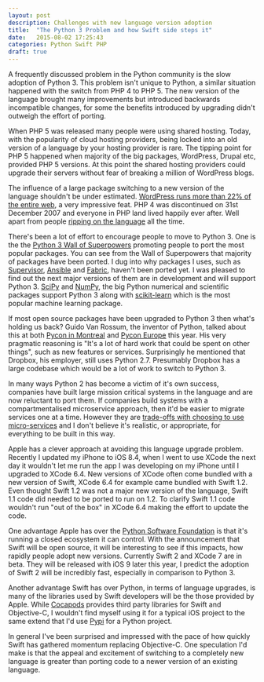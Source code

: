 ```yaml
---
layout: post
description: Challenges with new language version adoption
title:  "The Python 3 Problem and how Swift side steps it"
date:   2015-08-02 17:25:43
categories: Python Swift PHP
draft: true
---
```

A frequently discussed problem in the Python community is the slow adoption of Python 3. This problem isn't unique to Python, a similar situation happened with the switch from PHP 4 to PHP 5. The new version of the language brought many improvements but introduced backwards incompatible changes, for some the benefits introduced by upgrading didn't outweigh the effort of porting.

When PHP 5 was released many people were using shared hosting. Today, with the popularity of cloud hosting providers, being locked into an old version of a language by your hosting provider is rare. The tipping point for PHP 5 happened when majority of the big packages, WordPress, Drupal etc, provided PHP 5 versions. At this point the shared hosting providers could upgrade their servers without fear of breaking a million of WordPress blogs.

The influence of a large package switching to a new version of the language shouldn't be under estimated. [WordPress runs more than 22% of the entire web](http://fourhourworkweek.com/2015/02/09/matt-mullenweg/), a very impressive feat. PHP 4 was discontinued on 31st December 2007 and everyone in PHP land lived happily ever after. Well apart from people [ripping on the language](http://eev.ee/blog/2012/04/09/php-a-fractal-of-bad-design/) all the time.

There's been a lot of effort to encourage people to move to Python 3. One is the the [Python 3 Wall of Superpowers]( https://python3wos.appspot.com/) promoting people to port the most popular packages. You can see from the Wall of Superpowers that majority of packages have been ported. I dug into why packages I uses, such as [Supervisor](http://supervisord.org/), [Ansible](http://www.ansible.com/) and [Fabric](http://www.fabfile.org/), haven't been ported yet. I was pleased to find out the next major versions of them are in development and will support Python 3. [SciPy](http://www.scipy.org/) and [NumPy](http://www.numpy.org/), the big Python numerical and scientific packages support Python 3 along with [scikit-learn](http://scikit-learn.org/) which is the most popular machine learning package.

If most open source packages have been upgraded to Python 3 then what's holding us back? Guido Van Rossum, the inventor of Python, talked about this at both [Pycon in Montreal](https://www.youtube.com/watch?v=G-uKNd5TSBw) and [Pycon Europe](https://lwn.net/Articles/651967/) this year. His very pragmatic reasoning is "It's a lot of hard work that could be spent on other things", such as new features or services. Surprisingly he mentioned that Dropbox, his employer, still uses Python 2.7. Presumably Dropbox has a large codebase which would be a lot of work to switch to Python 3.

In many ways Python 2 has become a victim of it's own success, companies have built large mission critical systems in the language and are now reluctant to port them. If companies build systems with a compartmentalised microservice approach, then it'd be easier to migrate services one at a time. However they are [trade-offs with choosing to use micro-services](http://martinfowler.com/articles/microservice-trade-offs.html) and I don't believe it's realistic, or appropriate, for everything to be built in this way.

Apple has a clever approach at avoiding this language upgrade problem. Recently I updated my iPhone to iOS 8.4, when I went to use XCode the next day it wouldn't let me run the app I was developing on my iPhone until I upgraded to XCode 6.4. New versions of XCode often come bundled with a new version of Swift, XCode 6.4 for example came bundled with Swift 1.2. Even thought Swift 1.2 was not a major new version of the language, Swift 1.1 code did needed to be ported to run on 1.2. To clarify Swift 1.1 code wouldn't run "out of the box" in XCode 6.4 making the effort to update the code.

One advantage Apple has over the [Python Software Foundation](https://www.python.org/psf/) is that it's running a closed ecosystem it can control. With the announcement that Swift will be open source, it will be interesting to see if this impacts, how rapidly people adopt new versions. Currently Swift 2 and XCode 7 are in beta. They will be released with iOS 9 later this year, I predict the adoption of Swift 2 will be incredibly fast, especially in comparison to Python 3.

Another advantage Swift has over Python, in terms of language upgrades, is many of the libraries used by Swift developers will be the those provided by Apple. While [Cocapods](https://cocoapods.org/) provides third party libraries for Swift and Objective-C, I wouldn't find myself using it for a typical iOS project to the same extend that I'd use [Pypi](https://pypi.python.org/) for a Python project.

In general I've been surprised and impressed with the pace of how quickly Swift has gathered momentum replacing Objective-C. One speculation I'd make is that the appeal and excitement of switching to a completely new language is greater than porting code to a newer version of an existing language.
